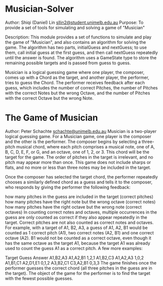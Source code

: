 # Musician-Solver
Author: Shiqi (Daniel) Lin <sllin2@student.unimelb.edu.au>
Purpose: To provide a set of tools for simulating and solving a game 
of "Musician"

Description: This module provides a set of functions to simulate and play 
the game of "Musician", and also contains an algorithm for solving the game.
The algorithm has two parts, initialGuess and nextGuess; to use them, call
initial guess at the first guess, and then call nextGuess repeatedly until
the answer is found. The algorithm uses a GameState type to store the
remaining possible targets and is passed from guess to guess.

Musician is a logical guessing game where one player, the composer, comes up
with a Chord as the target, and another player, the performer, tries to 
guess the Chord. The performer receives feedback after each guess, which 
includes the number of correct Pitches, the number of Pitches with the
correct Notes but the wrong Octave, and the number of Pitches with the 
correct Octave but the wrong Note.

# The Game of Musician
Author: Peter Schachte <schachte@unimelb.edu.au>
Musician is a two-player logical guessing game.
For a Musician game, one player is the composer and the other is the 
performer. The composer begins by selecting a three-pitch musical chord, 
where each pitch comprises a musical note, one of A, B, C, D, E, F, or G, 
and an octave, one of 1, 2, or 3. This chord will be the target for the 
game. The order of pitches in the target is irrelevant, and no pitch may 
appear more than once. This game does not include sharps or flats, and no 
more or less than three notes may be included in the target.

Once the composer has selected the target chord, the performer repeatedly 
chooses a similarly defined chord as a guess and tells it to the composer, 
who responds by giving the performer the following feedback:

how many pitches in the guess are included in the target (correct pitches)
how many pitches have the right note but the wrong octave (correct notes)
how many pitches have the right octave but the wrong note (correct octaves)
In counting correct notes and octaves, multiple occurrences in the guess 
are only counted as correct if they also appear repeatedly in the target. 
Correct pitches are not also counted as correct notes and octaves. For 
example, with a target of A1, B2, A3, a guess of A1, A2, B1 would be counted
as 1 correct pitch (A1), two correct notes (A2, B1) and one correct octave 
(A2). B1 would not be counted as a correct octave, even though it has the 
same octave as the target A1, because the target A1 was already used to 
count the guess A1 as a correct pitch. A few more examples:

Target      Guess       Answer
A1,B2,A3    A1,A2,B1    1,2,1
A1,B2,C3    A1,A2,A3    1,0,2
A1,B1,C1    A2,D1,E1    0,1,2
A3,B2,C1    C3,A2,B1    0,3,3
The game finishes once the performer guesses the correct chord (all three 
pitches in the guess are in the target). The object of the game for the 
performer is to find the target with the fewest possible guesses.
